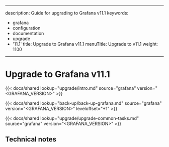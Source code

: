 -----

description: Guide for upgrading to Grafana v11.1
keywords:

- grafana
- configuration
- documentation
- upgrade
- '11.1'
  title: Upgrade to Grafana v11.1
  menuTitle: Upgrade to v11.1
  weight: 1100

-----

# Upgrade to Grafana v11.1

{{\< docs/shared lookup="upgrade/intro.md" source="grafana" version="\<GRAFANA\_VERSION\>" \>}}

{{\< docs/shared lookup="back-up/back-up-grafana.md" source="grafana" version="\<GRAFANA\_VERSION\>" leveloffset="+1" \>}}

{{\< docs/shared lookup="upgrade/upgrade-common-tasks.md" source="grafana" version="\<GRAFANA\_VERSION\>" \>}}

## Technical notes
